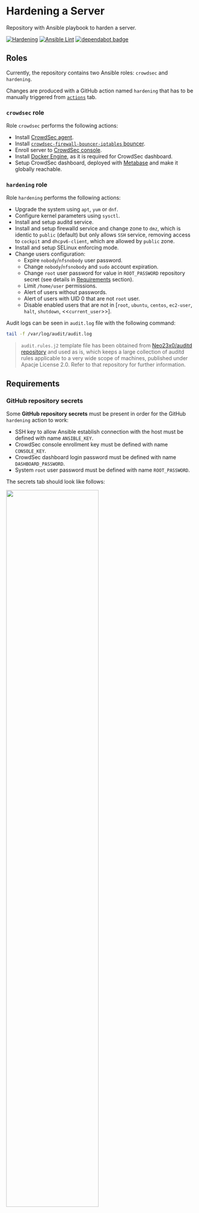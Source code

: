 # Hardening a Server

Repository with Ansible playbook to harden a server.

[![Hardening](https://github.com/Kaputt4/hardening_server/actions/workflows/hardening.yml/badge.svg)](https://github.com/Kaputt4/hardening_server/actions/workflows/hardening.yml) [![Ansible Lint](https://github.com/Kaputt4/hardening_server/actions/workflows/lint.yml/badge.svg)](https://github.com/Kaputt4/hardening_server/actions/workflows/lint.yml) [![dependabot badge](https://badgen.net/github/dependabot/Kaputt4/hardening_server?icon=dependabot)](https://github.com/Kaputt4/hardening_server/network/updates)

## Roles

Currently, the repository contains two Ansible roles: `crowdsec` and `hardening`.

Changes are produced with a GitHub action named `hardening` that has to be manually triggered from [`actions`](https://github.com/Kaputt4/hardening_server/actions/workflows/hardening.yml) tab.

### `crowdsec` role

Role `crowdsec` performs the following actions:

- Install [CrowdSec agent](https://docs.docker.com/engine/install/).
- Install [`crowdsec-firewall-bouncer-iptables` bouncer](https://docs.crowdsec.net/docs/getting_started/install_crowdsec/#install-a-bouncer).
- Enroll server to [CrowdSec console](https://docs.crowdsec.net/docs/cscli/cscli_console_enroll/).
- Install [Docker Engine](https://docs.docker.com/engine/install/), as it is required for CrowdSec dashboard.
- Setup CrowdSec dashboard, deployed with [Metabase](https://www.metabase.com/) and make it globally reachable.

### `hardening` role

Role `hardening` performs the following actions:

- Upgrade the system using `apt`, `yum` or `dnf`.
- Configure kernel parameters using `sysctl`.
- Install and setup auditd service.
- Install and setup firewalld service and change zone to `dmz`, which is identic to `public` (default) but only allows `SSH` service, removing access to `cockpit` and `dhcpv6-client`, which are allowed by `public` zone.
- Install and setup SELinux enforcing mode.
- Change users configuration:
  - Expire `nobody`/`nfsnobody` user password.
  - Change `nobody`/`nfsnobody` and `sudo` account expiration.
  - Change `root` user password for value in `ROOT_PASSWORD` repository secret (see details in [Requirements](##requirements) section).
  - Limit `/home/user` permissions.
  - Alert of users without passwords.
  - Alert of users with UID 0 that are not `root` user.
  - Disable enabled users that are not in [`root`, `ubuntu`, `centos`, `ec2-user`, `halt`, `shutdown`, <<`current_user`>>].

Audit logs can be seen in `audit.log` file with the following command:

```sh
tail -f /var/log/audit/audit.log
```

> `audit.rules.j2` template file has been obtained from [Neo23x0/auditd repository](https://github.com/Neo23x0/auditd) and used as is, which keeps a large collection of auditd rules applicable to a very wide scope of machines, published under Apacje License 2.0. Refer to that repository for further information.

## Requirements

### GitHub repository secrets

Some __GitHub repository secrets__ must be present in order for the GitHub `hardening` action to work:

- SSH key to allow Ansible establish connection with the host must be defined with name `ANSIBLE_KEY`.
- CrowdSec console enrollment key must be defined with name `CONSOLE_KEY`.
- CrowdSec dashboard login password must be defined with name `DASHBOARD_PASSWORD`.
- System `root` user password must be defined with name `ROOT_PASSWORD`.

The secrets tab should look like follows:

<img src="https://user-images.githubusercontent.com/73181608/200427461-7fcd30dd-d6b4-4647-8aa7-eced20221166.png" width="70%">

### GitHub `hardening` action inputs

Some __string inputs__ are required when manually triggering the `hardening` action:

- Server public IP Address for SSH connection
- Server name for displaying in CrowdSec Console
- SSH username
- _The workflow branch must be `main` in order for the workflow to run. It cannot be changed._

<img src="https://user-images.githubusercontent.com/73181608/200428209-413255e6-3a46-4e43-b95c-18775c09103f.png" width="25%">


> :warning: CrowdSec dashboard will be __globally reachable from any IP address (0.0.0.0)__. Remember to properly limit the exposure surface.

## Supported Operating Systems

- Debian/Ubuntu
- EL/CentOS 7
- EL/CentOS 8
- EL/CentOS 9
- Amazon Linux

## Tested Operating Systems (so far)

| OS version                               | Platform                  | Status             |
|------------------------------------------|---------------------------|--------------------|
| Ubuntu Desktop 22.04 LTS Jammy Jellyfish | Desktop                   | :white_check_mark: |
| Ubuntu Server 22.04 LTS Jammy Jellyfish  | AWS ami-0efda064d1b5e46a5 | :white_check_mark: |
| CentOS 7 x86_64                          | AWS ami-08998a9a61da37c77 | :white_check_mark: |
| CentOS Stream 8 x86_64                   | AWS ami-05eaebdafff627949 | :white_check_mark: |
| CentOS Stream 9 x86_64                   | AWS ami-0269dcaea2eafc196 | :white_check_mark: |
| Amazon Linux 2 Kernel 5.10               | AWS ami-05c42683296709b61 | :white_check_mark: |

## TODO list

- [X] Having problems with Ansible `yum-repository` module while downloading repo files in task [docker_el.yml](ansible/roles/crowdsec/tasks/docker_el.yml) (lines 26-38). It has been replaced with `get_url` module.

- [ ] Check if server has already been enrolled in CrowdSec console, to avoid forcing it to re-enroll in task [main.yml](ansible/roles/crowdsec/tasks/main.yml) (lines 49-52). It doesn't seem to work with file `/etc/crowdsec/console.yaml`.

- [ ] Use `community.general.docker_container_info` module in [`tasks/setup_dashboard.yml`](ansible/roles/crowdsec/tasks/setup_dashboard.yml). More info in [`docker_container_info` module docs](https://docs.ansible.com/ansible/latest/collections/community/docker/docker_container_info_module.html#ansible-collections-community-docker-docker-container-info-module).

- [X] Fix docker repo problem that prevents `docker-ce` from being installed in EL/CentOS 7 and Amazon Linux. The issue is being discussed on [Docker Forum](https://forums.docker.com/t/docker-ce-stable-x86-64-repo-not-available-https-error-404-not-found-https-download-docker-com-linux-centos-7server-x86-64-stable-repodata-repomd-xml/98965/6) and [GitHub](https://github.com/docker/for-linux/issues/1111). [Public workarounds](https://forums.docker.com/t/docker-ce-stable-x86-64-repo-not-available-https-error-404-not-found-https-download-docker-com-linux-centos-7server-x86-64-stable-repodata-repomd-xml/98965) didn't work either. This has been fixed installing `docker` package instead of `docker-ce`, despite what [Docker Docs](https://docs.docker.com/engine/install/centos/) suggest.
